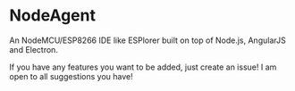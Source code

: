 # NodeAgent
An NodeMCU/ESP8266 IDE like ESPlorer built on top of Node.js, AngularJS and Electron.

If you have any features you want to be added, just create an issue!
I am open to all suggestions you have! 
